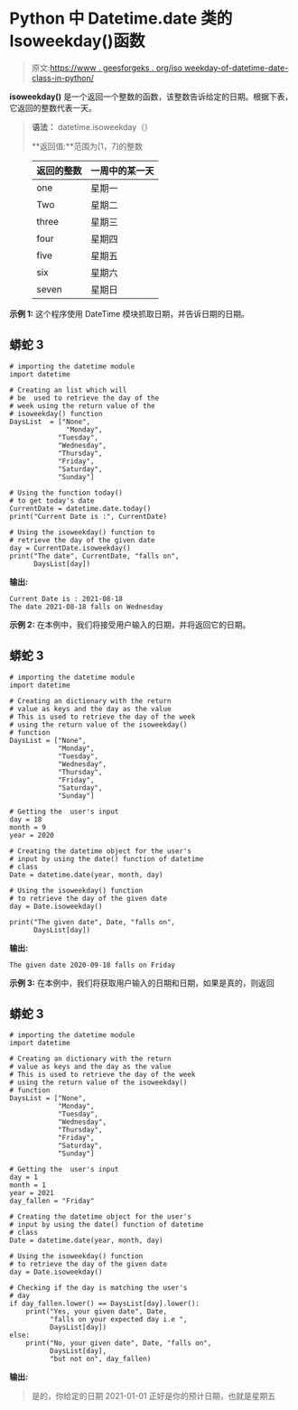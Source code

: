 # Python 中 Datetime.date 类的 Isoweekday()函数

> 原文:[https://www . geesforgeks . org/iso weekday-of-datetime-date-class-in-python/](https://www.geeksforgeeks.org/isoweekday-function-of-datetime-date-class-in-python/)

**isoweekday()** 是一个返回一个整数的函数，该整数告诉给定的日期。根据下表，它返回的整数代表一天。

> **语法：** datetime.isoweekday（）
> 
> **返回值:**范围为[1，7]的整数

<figure class="table">

| 返回的整数 | 一周中的某一天 |
| --- | --- |
| one | 星期一 |
| Two | 星期二 |
| three | 星期三 |
| four | 星期四 |
| five | 星期五 |
| six | 星期六 |
| seven | 星期日 |

</figure>

**示例 1:** 这个程序使用 DateTime 模块抓取日期，并告诉日期的日期。

## 蟒蛇 3

```
# importing the datetime module
import datetime

# Creating an list which will
# be  used to retrieve the day of the
# week using the return value of the
# isoweekday() function
DaysList  = ["None",
              "Monday",
            "Tuesday",
            "Wednesday",
            "Thursday",
            "Friday",
            "Saturday",
            "Sunday"]

# Using the function today()
# to get today's date
CurrentDate = datetime.date.today()
print("Current Date is :", CurrentDate)

# Using the isoweekday() function to
# retrieve the day of the given date
day = CurrentDate.isoweekday()
print("The date", CurrentDate, "falls on",
      DaysList[day])
```

**输出:**

```
Current Date is : 2021-08-18
The date 2021-08-18 falls on Wednesday
```

**示例 2:** 在本例中，我们将接受用户输入的日期，并将返回它的日期。

## 蟒蛇 3

```
# importing the datetime module
import datetime

# Creating an dictionary with the return
# value as keys and the day as the value
# This is used to retrieve the day of the week
# using the return value of the isoweekday()
# function
DaysList = ["None",
            "Monday",
            "Tuesday",
            "Wednesday",
            "Thursday",
            "Friday",
            "Saturday",
            "Sunday"]

# Getting the  user's input
day = 18
month = 9
year = 2020

# Creating the datetime object for the user's
# input by using the date() function of datetime
# class
Date = datetime.date(year, month, day)

# Using the isoweekday() function
# to retrieve the day of the given date
day = Date.isoweekday()

print("The given date", Date, "falls on",
      DaysList[day])
```

**输出:**

```
The given date 2020-09-18 falls on Friday
```

**示例 3:** 在本例中，我们将获取用户输入的日期和日期，如果是真的，则返回

## 蟒蛇 3

```
# importing the datetime module
import datetime

# Creating an dictionary with the return
# value as keys and the day as the value
# This is used to retrieve the day of the week
# using the return value of the isoweekday()
# function
DaysList = ["None",
            "Monday",
            "Tuesday",
            "Wednesday",
            "Thursday",
            "Friday",
            "Saturday",
            "Sunday"]

# Getting the  user's input
day = 1
month = 1
year = 2021
day_fallen = "Friday"

# Creating the datetime object for the user's
# input by using the date() function of datetime
# class
Date = datetime.date(year, month, day)

# Using the isoweekday() function
# to retrieve the day of the given date
day = Date.isoweekday()

# Checking if the day is matching the user's
# day
if day_fallen.lower() == DaysList[day].lower():
    print("Yes, your given date", Date,
          "falls on your expected day i.e ",
          DaysList[day])
else:
    print("No, your given date", Date, "falls on",
          DaysList[day],
          "but not on", day_fallen)
```

**输出:**

> 是的，你给定的日期 2021-01-01 正好是你的预计日期，也就是星期五
